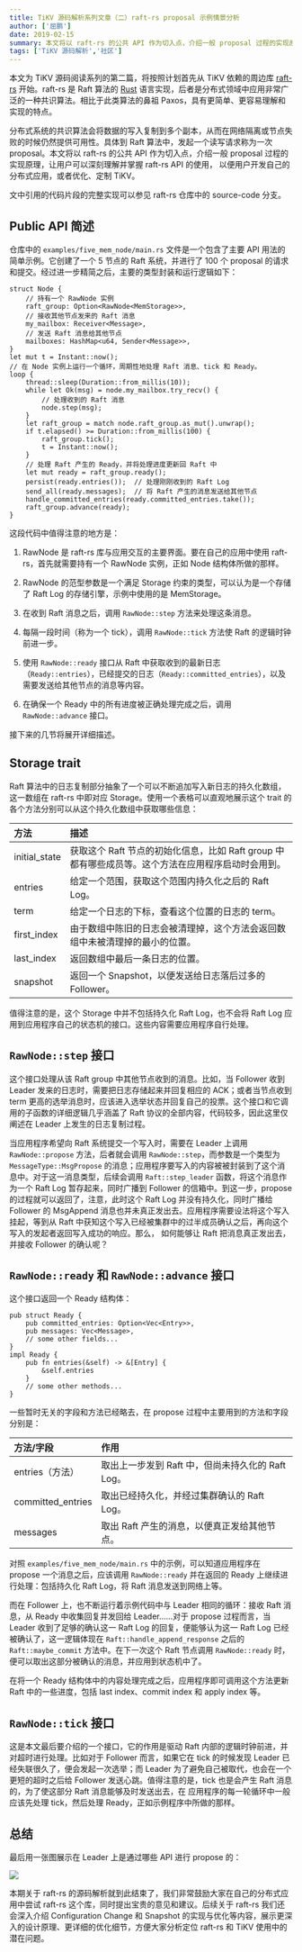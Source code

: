 ```yaml
---
title: TiKV 源码解析系列文章（二）raft-rs proposal 示例情景分析
author: ['屈鹏']
date: 2019-02-15
summary: 本文将以 raft-rs 的公共 API 作为切入点，介绍一般 proposal 过程的实现原理，让用户可以深刻理解并掌握 raft-rs API 的使用，以便用户开发自己的分布式应用，或者优化、定制 TiKV。
tags: ['TiKV 源码解析','社区']
---
```


本文为 TiKV 源码阅读系列的第二篇，将按照计划首先从 TiKV 依赖的周边库 [raft-rs](https://github.com/pingcap/raft-rs) 开始。raft-rs 是 Raft 算法的 [Rust](https://www.rust-lang.org/) 语言实现，后者是分布式领域中应用非常广泛的一种共识算法。相比于此类算法的鼻祖 Paxos，具有更简单、更容易理解和实现的特点。

分布式系统的共识算法会将数据的写入复制到多个副本，从而在网络隔离或节点失败的时候仍然提供可用性。具体到 Raft 算法中，发起一个读写请求称为一次 proposal。本文将以 raft-rs 的公共 API 作为切入点，介绍一般 proposal 过程的实现原理，让用户可以深刻理解并掌握 raft-rs API 的使用， 以便用户开发自己的分布式应用，或者优化、定制 TiKV。

文中引用的代码片段的完整实现可以参见 raft-rs 仓库中的 source-code 分支。

## Public API 简述

仓库中的 `examples/five_mem_node/main.rs` 文件是一个包含了主要 API 用法的简单示例。它创建了一个 5 节点的 Raft 系统，并进行了 100 个 proposal 的请求和提交。经过进一步精简之后，主要的类型封装和运行逻辑如下：

```
struct Node {
    // 持有一个 RawNode 实例
    raft_group: Option<RawNode<MemStorage>>,
    // 接收其他节点发来的 Raft 消息
    my_mailbox: Receiver<Message>,
    // 发送 Raft 消息给其他节点
    mailboxes: HashMap<u64, Sender<Message>>,
}
let mut t = Instant::now();
// 在 Node 实例上运行一个循环，周期性地处理 Raft 消息、tick 和 Ready。
loop {
    thread::sleep(Duration::from_millis(10));
    while let Ok(msg) = node.my_mailbox.try_recv() {
        // 处理收到的 Raft 消息
        node.step(msg); 
    }
    let raft_group = match node.raft_group.as_mut().unwrap();
    if t.elapsed() >= Duration::from_millis(100) {
        raft_group.tick();
        t = Instant::now();
	}
    // 处理 Raft 产生的 Ready，并将处理进度更新回 Raft 中
    let mut ready = raft_group.ready();
    persist(ready.entries());  // 处理刚刚收到的 Raft Log
    send_all(ready.messages);  // 将 Raft 产生的消息发送给其他节点
    handle_committed_entries(ready.committed_entries.take());
    raft_group.advance(ready);
}

```

这段代码中值得注意的地方是：

1. RawNode 是 raft-rs 库与应用交互的主要界面。要在自己的应用中使用 raft-rs，首先就需要持有一个 RawNode 实例，正如 Node 结构体所做的那样。

2. RawNode 的范型参数是一个满足 Storage 约束的类型，可以认为是一个存储了 Raft Log 的存储引擎，示例中使用的是 MemStorage。

3. 在收到 Raft 消息之后，调用 `RawNode::step` 方法来处理这条消息。

4. 每隔一段时间（称为一个 tick），调用 `RawNode::tick` 方法使 Raft 的逻辑时钟前进一步。

5. 使用 `RawNode::ready` 接口从 Raft 中获取收到的最新日志（`Ready::entries`），已经提交的日志（`Ready::committed_entries`），以及需要发送给其他节点的消息等内容。

6. 在确保一个 Ready 中的所有进度被正确处理完成之后，调用 `RawNode::advance` 接口。

接下来的几节将展开详细描述。

## Storage trait

Raft 算法中的日志复制部分抽象了一个可以不断追加写入新日志的持久化数组，这一数组在 raft-rs 中即对应 Storage。使用一个表格可以直观地展示这个 trait 的各个方法分别可以从这个持久化数组中获取哪些信息：

| 方法 | 描述 |
|:--------------|:--------------------------------------------|
| initial_state| 获取这个 Raft 节点的初始化信息，比如 Raft group 中都有哪些成员等。这个方法在应用程序启动时会用到。 |
| entries | 给定一个范围，获取这个范围内持久化之后的 Raft Log。 |
| term | 给定一个日志的下标，查看这个位置的日志的 term。 |
| first_index | 由于数组中陈旧的日志会被清理掉，这个方法会返回数组中未被清理掉的最小的位置。 |
| last_index | 返回数组中最后一条日志的位置。 |
| snapshot | 返回一个 Snapshot，以便发送给日志落后过多的 Follower。 |

值得注意的是，这个 Storage 中并不包括持久化 Raft Log，也不会将 Raft Log 应用到应用程序自己的状态机的接口。这些内容需要应用程序自行处理。

## `RawNode::step` 接口

这个接口处理从该 Raft group 中其他节点收到的消息。比如，当 Follower 收到 Leader 发来的日志时，需要把日志存储起来并回复相应的 ACK；或者当节点收到 term 更高的选举消息时，应该进入选举状态并回复自己的投票。这个接口和它调用的子函数的详细逻辑几乎涵盖了 Raft 协议的全部内容，代码较多，因此这里仅阐述在 Leader 上发生的日志复制过程。

当应用程序希望向 Raft 系统提交一个写入时，需要在 Leader 上调用 `RawNode::propose` 方法，后者就会调用 `RawNode::step`，而参数是一个类型为 `MessageType::MsgPropose` 的消息；应用程序要写入的内容被被封装到了这个消息中。对于这一消息类型，后续会调用 `Raft::step_leader` 函数，将这个消息作为一个 Raft Log 暂存起来，同时广播到 Follower 的信箱中。到这一步，propose 的过程就可以返回了，注意，此时这个 Raft Log 并没有持久化，同时广播给 Follower 的 MsgAppend 消息也并未真正发出去。应用程序需要设法将这个写入挂起，等到从 Raft 中获知这个写入已经被集群中的过半成员确认之后，再向这个写入的发起者返回写入成功的响应。那么， 如何能够让 Raft 把消息真正发出去，并接收 Follower 的确认呢？

## `RawNode::ready` 和 `RawNode::advance` 接口

这个接口返回一个 Ready 结构体：

```
pub struct Ready {
    pub committed_entries: Option<Vec<Entry>>,
    pub messages: Vec<Message>,
    // some other fields...
}
impl Ready {
    pub fn entries(&self) -> &[Entry] {
        &self.entries
    }
    // some other methods...
}
```

一些暂时无关的字段和方法已经略去，在 propose 过程中主要用到的方法和字段分别是：

| 方法/字段 | 作用 |
|:-----------------|:------------------------|
| entries（方法） | 取出上一步发到 Raft 中，但尚未持久化的 Raft Log。 |
| committed_entries | 取出已经持久化，并经过集群确认的 Raft Log。 |
| messages | 取出 Raft 产生的消息，以便真正发给其他节点。|

对照 `examples/five_mem_node/main.rs` 中的示例，可以知道应用程序在 propose 一个消息之后，应该调用 `RawNode::ready` 并在返回的 Ready 上继续进行处理：包括持久化 Raft Log，将 Raft 消息发送到网络上等。

而在 Follower 上，也不断运行着示例代码中与 Leader 相同的循环：接收 Raft 消息，从 Ready 中收集回复并发回给 Leader……对于 propose 过程而言，当 Leader 收到了足够的确认这一 Raft Log 的回复，便能够认为这一 Raft Log 已经被确认了，这一逻辑体现在 `Raft::handle_append_response` 之后的 `Raft::maybe_commit` 方法中。在下一次这个 Raft 节点调用 `RawNode::ready` 时，便可以取出这部分被确认的消息，并应用到状态机中了。

在将一个 Ready 结构体中的内容处理完成之后，应用程序即可调用这个方法更新 Raft 中的一些进度，包括 last index、commit index 和 apply index 等。

## `RawNode::tick` 接口

这是本文最后要介绍的一个接口，它的作用是驱动 Raft 内部的逻辑时钟前进，并对超时进行处理。比如对于 Follower 而言，如果它在 tick 的时候发现 Leader 已经失联很久了，便会发起一次选举；而 Leader 为了避免自己被取代，也会在一个更短的超时之后给 Follower 发送心跳。值得注意的是，tick 也是会产生 Raft 消息的，为了使这部分 Raft 消息能够及时发送出去，在 应用程序的每一轮循环中一般应该先处理 tick，然后处理 Ready，正如示例程序中所做的那样。

## 总结

最后用一张图展示在 Leader 上是通过哪些 API 进行 propose 的：

![](https://upload-images.jianshu.io/upload_images/542677-c806a40c829d6ec2.png?imageMogr2/auto-orient/strip%7CimageView2/2/w/1240)

本期关于 raft-rs 的源码解析就到此结束了，我们非常鼓励大家在自己的分布式应用中尝试 raft-rs 这个库，同时提出宝贵的意见和建议。后续关于 raft-rs 我们还会深入介绍 Configuration Change 和 Snapshot 的实现与优化等内容，展示更深入的设计原理、更详细的优化细节，方便大家分析定位 raft-rs 和 TiKV 使用中的潜在问题。
